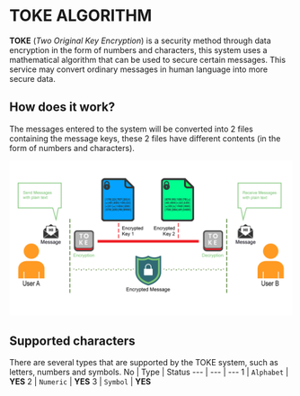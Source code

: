 # TOKE ALGORITHM
**TOKE** (*Two Original Key Encryption*) is a security method through data encryption in the form of numbers and characters, this system uses a mathematical algorithm that can be used to secure certain messages. This service may convert ordinary messages in human language into more secure data.

## How does it work?
The messages entered to the system will be converted into 2 files containing the message keys, these 2 files have different contents (in the form of numbers and characters).

!["How TOKE System Works"](./Documentation/flow.png?raw=true)

## Supported characters
There are several types that are supported by the TOKE system, such as letters, numbers and symbols.
No | Type | Status
--- | --- | ---
1 | `Alphabet` | **YES**
2 | `Numeric` | **YES**
3 | `Symbol` | **YES**
